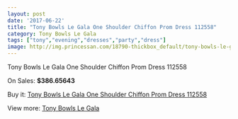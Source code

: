 ```yaml
---
layout: post
date: '2017-06-22'
title: "Tony Bowls Le Gala One Shoulder Chiffon Prom Dress 112558"
category: Tony Bowls Le Gala
tags: ["tony","evening","dresses","party","dress"]
image: http://img.princessan.com/18790-thickbox_default/tony-bowls-le-gala-one-shoulder-chiffon-prom-dress-112558.jpg
---
```

Tony Bowls Le Gala One Shoulder Chiffon Prom Dress 112558

On Sales: **$386.65643**
<a href="https://www.princessan.com/en/tony-bowls-le-gala/8567-tony-bowls-le-gala-one-shoulder-chiffon-prom-dress-112558.html"><amp-img layout="responsive" width="600" height="600" src="//img.princessan.com/18790-thickbox_default/tony-bowls-le-gala-one-shoulder-chiffon-prom-dress-112558.jpg" alt="Tony Bowls Le Gala One Shoulder Chiffon Prom Dress 112558 0" /></a>
<a href="https://www.princessan.com/en/tony-bowls-le-gala/8567-tony-bowls-le-gala-one-shoulder-chiffon-prom-dress-112558.html"><amp-img layout="responsive" width="600" height="600" src="//img.princessan.com/18793-thickbox_default/tony-bowls-le-gala-one-shoulder-chiffon-prom-dress-112558.jpg" alt="Tony Bowls Le Gala One Shoulder Chiffon Prom Dress 112558 1" /></a>
<a href="https://www.princessan.com/en/tony-bowls-le-gala/8567-tony-bowls-le-gala-one-shoulder-chiffon-prom-dress-112558.html"><amp-img layout="responsive" width="600" height="600" src="//img.princessan.com/18792-thickbox_default/tony-bowls-le-gala-one-shoulder-chiffon-prom-dress-112558.jpg" alt="Tony Bowls Le Gala One Shoulder Chiffon Prom Dress 112558 2" /></a>
<a href="https://www.princessan.com/en/tony-bowls-le-gala/8567-tony-bowls-le-gala-one-shoulder-chiffon-prom-dress-112558.html"><amp-img layout="responsive" width="600" height="600" src="//img.princessan.com/18791-thickbox_default/tony-bowls-le-gala-one-shoulder-chiffon-prom-dress-112558.jpg" alt="Tony Bowls Le Gala One Shoulder Chiffon Prom Dress 112558 3" /></a>

Buy it: [Tony Bowls Le Gala One Shoulder Chiffon Prom Dress 112558](https://www.princessan.com/en/tony-bowls-le-gala/8567-tony-bowls-le-gala-one-shoulder-chiffon-prom-dress-112558.html "Tony Bowls Le Gala One Shoulder Chiffon Prom Dress 112558")

View more: [Tony Bowls Le Gala](https://www.princessan.com/en/68-tony-bowls-le-gala "Tony Bowls Le Gala")